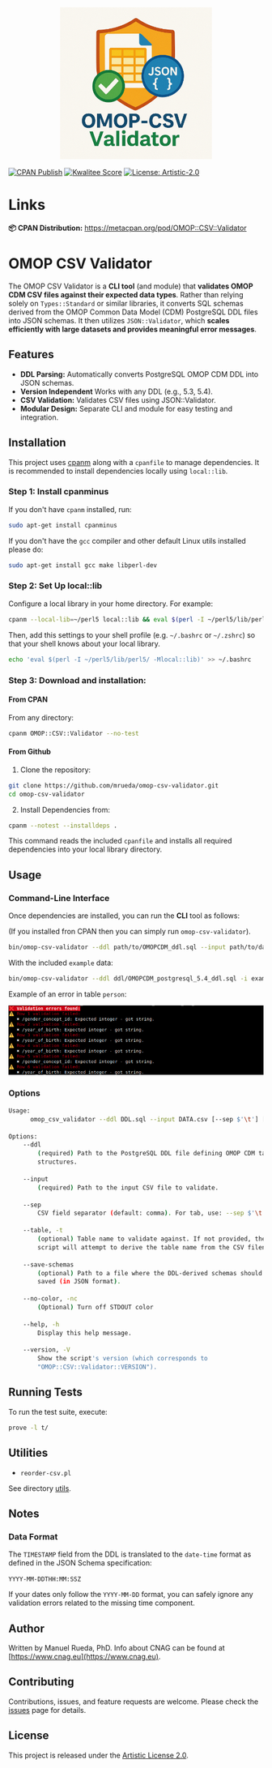 <p align="center">
  <a href="https://github.com/mrueda/OMOP-CSV-Validator"><img src="https://raw.githubusercontent.com/mrueda/OMOP-CSV-Validator/main/docs/img/omop-csv-validator-logo.png" width="300" alt="OMOP-CSV-Validator"></a>
</p>

[![CPAN Publish](https://github.com/mrueda/OMOP-CSV-Validator/actions/workflows/cpan-publish.yml/badge.svg)](https://github.com/mrueda/OMOP-CSV-Validator/actions/workflows/cpan-publish.yml)
[![Kwalitee Score](https://cpants.cpanauthors.org/dist/OMOP-CSV-Validator.svg)](https://cpants.cpanauthors.org/dist/OMOP-CSV-Validator)
[![License: Artistic-2.0](https://img.shields.io/badge/License-Artistic%202.0-0298c3.svg)](https://opensource.org/licenses/Artistic-2.0)

# Links

**📦 CPAN Distribution:** <a href="https://metacpan.org/pod/OMOP::CSV::Validator" target="_blank">https://metacpan.org/pod/OMOP::CSV::Validator</a>

# OMOP CSV Validator

The OMOP CSV Validator is a **CLI tool** (and module) that **validates OMOP CDM CSV files against their expected data types**. Rather than relying solely on `Types::Standard` or similar libraries, it converts SQL schemas derived from the OMOP Common Data Model (CDM) PostgreSQL DDL files into JSON schemas. It then utilizes `JSON::Validator`, which **scales efficiently with large datasets and provides meaningful error messages**.

## Features

- **DDL Parsing:** Automatically converts PostgreSQL OMOP CDM DDL into JSON schemas.
- **Version Independent** Works with any DDL (e.g., 5.3, 5.4).
- **CSV Validation:** Validates CSV files using JSON::Validator.
- **Modular Design:** Separate CLI and module for easy testing and integration.

## Installation

This project uses [cpanm](https://metacpan.org/pod/App::cpanminus) along with a `cpanfile` to manage dependencies. It is recommended to install dependencies locally using `local::lib`.

### Step 1: Install cpanminus

If you don't have `cpanm` installed, run:

```bash
sudo apt-get install cpanminus
```

If you don't have the `gcc` compiler and other default Linux utils installed please do:

```bash
sudo apt-get install gcc make libperl-dev
```

### Step 2: Set Up local::lib

Configure a local library in your home directory. For example:

```bash
cpanm --local-lib=~/perl5 local::lib && eval $(perl -I ~/perl5/lib/perl5/ -Mlocal::lib)
```

Then, add this settings to your shell profile (e.g. `~/.bashrc` or `~/.zshrc`) so that your shell knows about your local library.

```bash
echo 'eval $(perl -I ~/perl5/lib/perl5/ -Mlocal::lib)' >> ~/.bashrc
```

### Step 3: Download and installation:

#### From CPAN

From any directory:

```bash
cpanm OMOP::CSV::Validator --no-test
```

#### From Github

1. Clone the repository:

```bash
git clone https://github.com/mrueda/omop-csv-validator.git
cd omop-csv-validator
```

2. Install Dependencies from:

```bash
cpanm --notest --installdeps .
```

This command reads the included `cpanfile` and installs all required dependencies into your local library directory.

## Usage

### Command-Line Interface

Once dependencies are installed, you can run the **CLI** tool as follows:

(If you installed fron CPAN then you can simply run `omop-csv-validator`).

```bash
bin/omop-csv-validator --ddl path/to/OMOPCDM_ddl.sql --input path/to/data.csv --sep ","
```

With the included `example` data:

```bash
bin/omop-csv-validator --ddl ddl/OMOPCDM_postgresql_5.4_ddl.sql -i example/DRUG_EXPOSURE.csv -sep $'\t'
```

Example of an error in table `person`:

![Error](docs/img/example-error.png)

### Options

```bash
Usage:
      omop_csv_validator --ddl DDL.sql --input DATA.csv [--sep $'\t'] [--table person] [--save-schemas schemas.json]

Options:
    --ddl
        (required) Path to the PostgreSQL DDL file defining OMOP CDM table
        structures.

    --input
        (required) Path to the input CSV file to validate.

    --sep
        CSV field separator (default: comma). For tab, use: --sep $'\t'

    --table, -t
        (optional) Table name to validate against. If not provided, the
        script will attempt to derive the table name from the CSV filename.

    --save-schemas
        (optional) Path to a file where the DDL-derived schemas should be
        saved (in JSON format).

    --no-color, -nc
        (Optional) Turn off STDOUT color

    --help, -h
        Display this help message.

    --version, -V
        Show the script's version (which corresponds to
        "OMOP::CSV::Validator::VERSION").
```


## Running Tests

To run the test suite, execute:

```bash
prove -l t/
```

## Utilities

* `reorder-csv.pl`

See directory [utils](utils/README.md).

## Notes

### Data Format

The `TIMESTAMP` field from the DDL is translated to the `date-time` format as defined in the JSON Schema specification:

`YYYY-MM-DDTHH:MM:SSZ`

If your dates only follow the `YYYY-MM-DD` format, you can safely ignore any validation errors related to the missing time component.

## Author 

Written by Manuel Rueda, PhD. Info about CNAG can be found at [https://www.cnag.eu](https://www.cnag.eu).

## Contributing

Contributions, issues, and feature requests are welcome. Please check the [issues](https://github.com/yourusername/yourrepo/issues) page for details.

## License

This project is released under the [Artistic License 2.0](LICENSE).
